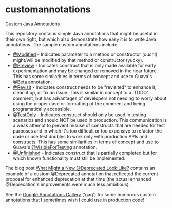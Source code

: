 # customannotations
Custom Java Annotations

This repository contains simple Java annotations that might be useful in their own right, but which also demonstrate how easy it is to write Java annotations. The sample custom annotations include:
* [@Modified](https://github.com/dustinmarx/customannotations/blob/master/dustin/examples/annotations/Modified.java) - Indicates parameter to a method or constructor (ouch!) might/will be modified by that method or constructor (yucky).
* [@Preview](https://github.com/dustinmarx/customannotations/blob/master/dustin/examples/annotations/Preview.java) - Indicates construct that is only made available for early experimentation and may be changed or removed in the near future. This has some similarities in terms of concept and use to Guava's [@Beta](https://github.com/google/guava/blob/master/guava/src/com/google/common/annotations/Beta.java) annotation.
* [@Revisit](https://github.com/dustinmarx/customannotations/blob/master/dustin/examples/annotations/Revisit.java) - Indicates construct needs to be "revisited" to enhance it, clean it up, or fix an issue. This is similar in concept to a 'TODO' comment, but has advantages of developers not needing to worry about using the proper case or formatting of the comment and being programatically accessible.
* [@TestOnly](https://github.com/dustinmarx/customannotations/blob/master/dustin/examples/annotations/TestOnly.java) - Indicates construct should only be used in testing scenarios and should NOT be used in production. This communication is a weak attempt to prevent misuse of constructs that are needed for test purposes and in which it's too difficult or too expensive to refactor the code or use test doubles to work only with production APIs and constructs. This has some similarities in terms of concept and use to Guava's [@VisibleForTesting](https://github.com/google/guava/blob/master/guava/src/com/google/common/annotations/VisibleForTesting.java) annotation.
* [@Unfinished](https://github.com/dustinmarx/customannotations/blob/master/dustin/examples/annotations/Unfinished.java) - Indicates construct that is partially completed but for which known functionality must still be implemented.

The blog post [What Might a New @Deprecated Look Like?](https://marxsoftware.blogspot.com/2015/11/what-might-new-deprecated-look-like.html) contains an example of a custom @Deprecated annotation that reflected the current proposal for enhanced deprecation at that time (the actual enhanced @Deprecation's improvements were much less ambitious).

See the [Google Annotations Gallery](https://code.google.com/archive/p/gag/) ('gag') for some humorous custom annotations that I sometimes wish I could use in production code!
